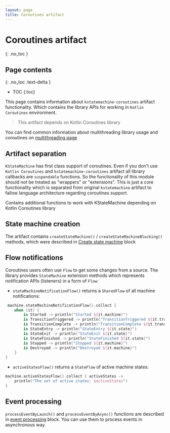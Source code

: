 ```yaml
---
layout: page
title: Coroutines artifact
---
```


# Coroutines artifact
{: .no_toc }

## Page contents
{: .no_toc .text-delta }

- TOC
{:toc}

This page contains information about `kstatemachine-coroutines` artifact functionality.
Which contains the library APIs for working in `Kotlin Coroutines` environment.

> This artifact depends on Kotlin Coroutines library

You can find common information about multithreading library usage and coroutines on
[multithreading page](https://kstatemachine.github.io/kstatemachine/pages/multithreading.html)

## Artifact separation

`KStateMachine` has first class support of coroutines. Even if you don't use `Kotlin Coroutines`
and `kstatemachine-coroutines` artifact all library callbacks are `suspendable` functions. 
So the functionality of this module should not be treated as "wrappers" or "extensions". 
This is just a core functionality which is separated from original `kstatemachine` artifact
to fallow language architecture regarding coroutines support.

Contains additional functions to work with KStateMachine depending on Kotlin Coroutines library

##  State machine creation

The artifact contains `createStateMachine()` / `createStateMachineBlocking()` methods, which were described in 
[Create state machine](https://kstatemachine.github.io/kstatemachine/pages/statemachine.html#create-state-machine) 
block

## Flow notifications

Coroutines users often use `Flow` to get some changes from a source.
The library provides `StateMachine` extension methods which represents notification APIs (listeners) in a form of `Flow`:

* `stateMachineNotificationFlow()` returns a `SharedFlow` of all machine notifications:

```kotlin
 machine.stateMachineNotificationFlow().collect {
    when (it) {
        is Started -> println("Started ${it.machine}")
        is TransitionTriggered -> println("TransitionTriggered ${it.transitionParams.event}")
        is TransitionComplete -> println("TransitionComplete ${it.transitionParams.event}")
        is StateEntry -> println("StateEntry ${it.state}")
        is StateExit -> println("StateExit ${it.state}")
        is StateFinished -> println("StateFinished ${it.state}")
        is Stopped -> println("Stopped ${it.machine}")
        is Destroyed -> println("Destroyed ${it.machine}")
    }
}
```

* `activeStatesFlow()` returns a `StateFlow` of active machine states:

```kotlin
machine.activeStatesFlow().collect { activeStates ->
    println("The set of active states: $activeStates")
}
```

## Event processing

`processEventByLaunch()` and `processEventByAsync()` functions are described in 
[event processing](https://kstatemachine.github.io/kstatemachine/pages/events.html#event-processing) block.
You can use them to process events in asynchronous way.